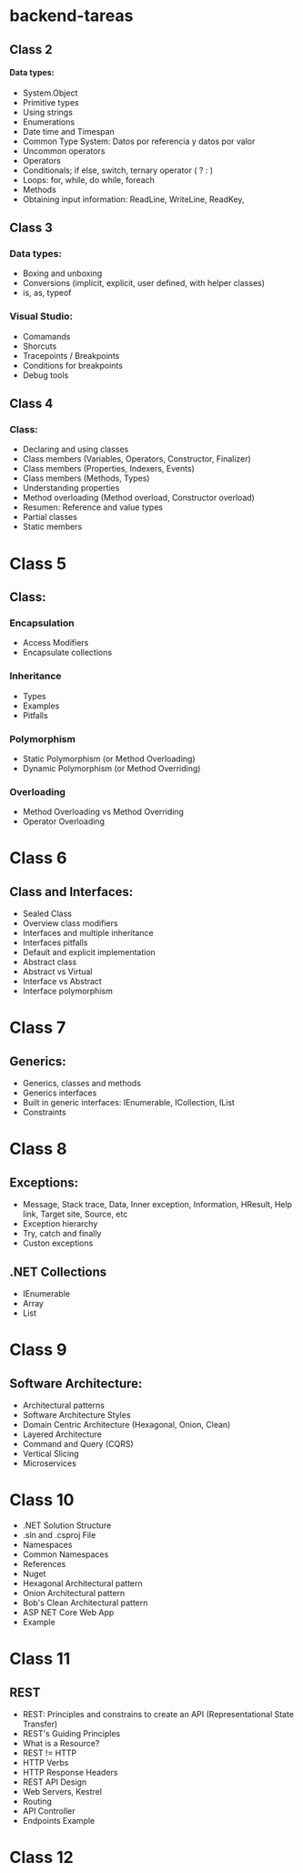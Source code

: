 # backend-tareas

## Class 2

#### Data types: 
- System.Object
- Primitive types
- Using strings
- Enumerations
- Date time and Timespan
- Common Type System: Datos por referencia y datos por valor 
- Uncommon operators
- Operators
- Conditionals; if else, switch, ternary operator ( ? : )
- Loops: for, while, do while, foreach
- Methods
- Obtaining input information: ReadLine, WriteLine, ReadKey, 


## Class 3

### Data types: 
- Boxing and unboxing
- Conversions (implicit, explicit, user defined, with helper classes)
- is, as, typeof

### Visual Studio: 
- Comamands
- Shorcuts
- Tracepoints / Breakpoints
- Conditions for breakpoints
- Debug tools


## Class 4

### Class: 
- Declaring and using classes
- Class members (Variables, Operators, Constructor, Finalizer)
- Class members (Properties, Indexers, Events)
- Class members (Methods, Types)
- Understanding properties
- Method overloading (Method overload, Constructor overload)
- Resumen: Reference and value types
- Partial classes
- Static members


# Class 5

## Class:

### Encapsulation
- Access Modifiers
- Encapsulate collections

### Inheritance
- Types
- Examples
- Pitfalls

### Polymorphism
- Static Polymorphism (or Method Overloading)
- Dynamic Polymorphism (or Method Overriding)

### Overloading
- Method Overloading vs Method Overriding
- Operator Overloading

# Class 6

## Class and Interfaces:
- Sealed Class
- Overview class modifiers
- Interfaces and multiple inheritance
- Interfaces pitfalls
- Default and explicit implementation
- Abstract class
- Abstract vs Virtual
- Interface vs Abstract
- Interface polymorphism

# Class 7

## Generics:
- Generics, classes and methods
- Generics interfaces
- Built in generic interfaces: IEnumerable, ICollection, IList
- Constraints

# Class 8

## Exceptions:
- Message, Stack trace, Data, Inner exception, Information, HResult, Help link, Target site, Source, etc
- Exception hierarchy
- Try, catch and finally
- Custon exceptions

## .NET Collections
- IEnumerable
- Array
- List

# Class 9

## Software Architecture:
- Architectural patterns
- Software Architecture Styles
- Domain Centric Architecture (Hexagonal, Onion, Clean)
- Layered Architecture
- Command and Query (CQRS)
- Vertical Slicing
- Microservices

# Class 10

- .NET Solution Structure
- .sln and .csproj File
- Namespaces
- Common Namespaces
- References
- Nuget
- Hexagonal Architectural pattern
- Onion Architectural pattern
- Bob's Clean Architectural pattern
- ASP NET Core Web App
- Example


# Class 11

## REST
- REST: Principles and constrains to create an API (Representational State Transfer)
- REST's Guiding Principles
- What  is a Resource?
- REST != HTTP
- HTTP Verbs
- HTTP Response Headers
- REST API Design
- Web Servers, Kestrel
- Routing
- API Controller
- Endpoints Example

# Class 12


